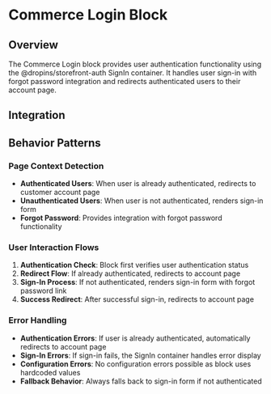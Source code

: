 # Commerce Login Block

## Overview

The Commerce Login block provides user authentication functionality using the @dropins/storefront-auth SignIn container. It handles user sign-in with forgot password integration and redirects authenticated users to their account page.

## Integration

<!-- ### Block Configuration

No block configuration is read via `readBlockConfig()`. -->

<!-- ### URL Parameters

No URL parameters directly affect this block's behavior. -->

<!-- ### Local Storage

No localStorage keys are used by this block. -->

<!-- ### Events

#### Event Listeners

No direct event listeners are implemented in this block.

#### Event Emitters

No events are emitted by this block. -->

## Behavior Patterns

### Page Context Detection

- **Authenticated Users**: When user is already authenticated, redirects to customer account page
- **Unauthenticated Users**: When user is not authenticated, renders sign-in form
- **Forgot Password**: Provides integration with forgot password functionality

### User Interaction Flows

1. **Authentication Check**: Block first verifies user authentication status
2. **Redirect Flow**: If already authenticated, redirects to account page
3. **Sign-In Process**: If not authenticated, renders sign-in form with forgot password link
4. **Success Redirect**: After successful sign-in, redirects to account page

### Error Handling

- **Authentication Errors**: If user is already authenticated, automatically redirects to account page
- **Sign-In Errors**: If sign-in fails, the SignIn container handles error display
- **Configuration Errors**: No configuration errors possible as block uses hardcoded values
- **Fallback Behavior**: Always falls back to sign-in form if not authenticated
